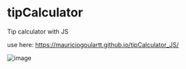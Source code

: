 # tipCalculator
 Tip calculator with JS
 
 use here: https://mauriciogoulartt.github.io/tipCalculator_JS/

![image](https://user-images.githubusercontent.com/99099560/200678003-09b12e64-4bae-4001-a1c7-ce7bc2397ced.png)
